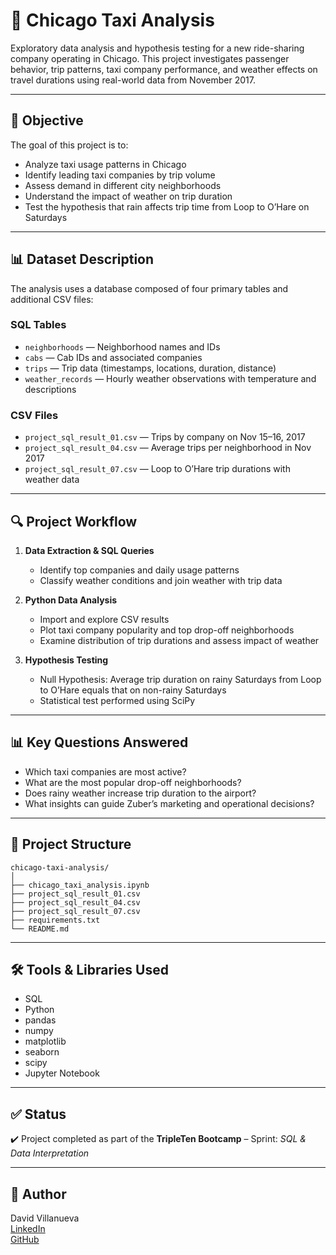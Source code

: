 # 🚕 Chicago Taxi Analysis

Exploratory data analysis and hypothesis testing for a new ride-sharing company operating in Chicago. This project investigates passenger behavior, trip patterns, taxi company performance, and weather effects on travel durations using real-world data from November 2017.

---

## 📌 Objective

The goal of this project is to:

- Analyze taxi usage patterns in Chicago
- Identify leading taxi companies by trip volume
- Assess demand in different city neighborhoods
- Understand the impact of weather on trip duration
- Test the hypothesis that rain affects trip time from Loop to O’Hare on Saturdays

---

## 📊 Dataset Description

The analysis uses a database composed of four primary tables and additional CSV files:

### SQL Tables
- `neighborhoods` — Neighborhood names and IDs  
- `cabs` — Cab IDs and associated companies  
- `trips` — Trip data (timestamps, locations, duration, distance)  
- `weather_records` — Hourly weather observations with temperature and descriptions  

### CSV Files
- `project_sql_result_01.csv` — Trips by company on Nov 15–16, 2017  
- `project_sql_result_04.csv` — Average trips per neighborhood in Nov 2017  
- `project_sql_result_07.csv` — Loop to O’Hare trip durations with weather data  

---

## 🔍 Project Workflow

1. **Data Extraction & SQL Queries**
   - Identify top companies and daily usage patterns
   - Classify weather conditions and join weather with trip data

2. **Python Data Analysis**
   - Import and explore CSV results
   - Plot taxi company popularity and top drop-off neighborhoods
   - Examine distribution of trip durations and assess impact of weather

3. **Hypothesis Testing**
   - Null Hypothesis: Average trip duration on rainy Saturdays from Loop to O’Hare equals that on non-rainy Saturdays
   - Statistical test performed using SciPy

---

## 📊 Key Questions Answered

- Which taxi companies are most active?
- What are the most popular drop-off neighborhoods?
- Does rainy weather increase trip duration to the airport?
- What insights can guide Zuber’s marketing and operational decisions?

---

## 📁 Project Structure
```
chicago-taxi-analysis/
│
├── chicago_taxi_analysis.ipynb
├── project_sql_result_01.csv
├── project_sql_result_04.csv
├── project_sql_result_07.csv
├── requirements.txt
└── README.md
```

---

## 🛠️ Tools & Libraries Used

- SQL
- Python
- pandas
- numpy
- matplotlib
- seaborn
- scipy
- Jupyter Notebook

---

## ✅ Status

✔️ Project completed as part of the **TripleTen Bootcamp** – Sprint: *SQL & Data Interpretation*

---

## 📌 Author

David Villanueva  
[LinkedIn](https://www.linkedin.com/in/david-villanueva-59659727)  
[GitHub](https://github.com/lolapaul)
